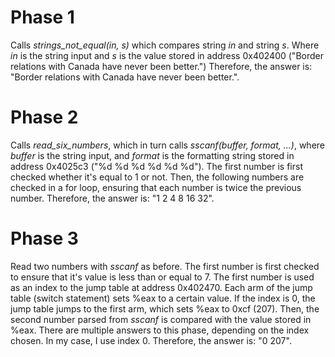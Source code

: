 # Phase 1
Calls *strings_not_equal(in, s)* which compares string *in* and string *s*. Where *in* is the string input and *s* is the value stored in address 0x402400 ("Border relations with Canada have never been better.")
Therefore, the answer is: "Border relations with Canada have never been better.".

# Phase 2
Calls *read_six_numbers*, which in turn calls *sscanf(buffer, format, ...)*, where *buffer* is the string input, and *format* is the formatting string stored in address 0x4025c3 ("%d %d %d %d %d %d"). The first number is first checked whether it's equal to 1 or not. Then, the following numbers are checked in a for loop, ensuring that each number is twice the previous number.
Therefore, the answer is: "1 2 4 8 16 32".

# Phase 3
Read two numbers with *sscanf* as before. The first number is first checked to ensure that it's value is less than or equal to 7. The first number is used as an index to the jump table at address 0x402470. Each arm of the jump table (switch statement) sets %eax to a certain value. If the index is 0, the jump table jumps to the first arm, which sets %eax to 0xcf (207). Then, the second number parsed from *sscanf* is compared with the value stored in %eax. There are multiple answers to this phase, depending on the index chosen. In my case, I use index 0.
Therefore, the answer is: "0 207".
